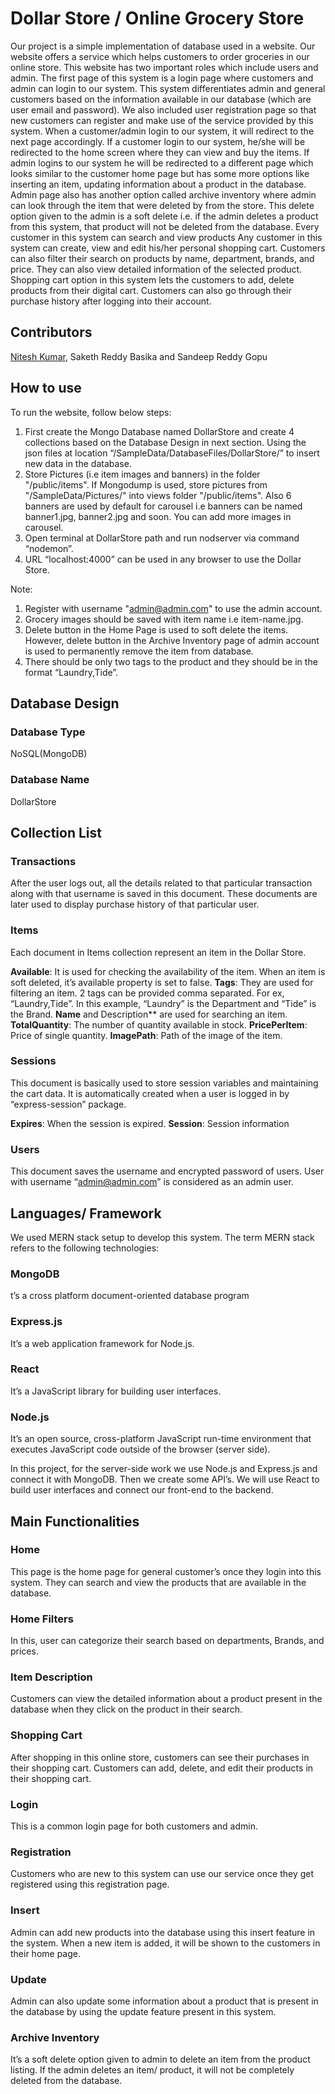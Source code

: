 # Dollar Store / Online Grocery Store

Our project is a simple implementation of database used in a website. Our website offers a service which helps customers to order groceries in our online store. This website has two important roles which include users and admin. The first page of this system is a login page where customers and admin can login to our system. This system differentiates admin and general customers based on the information available in our database (which are user email and password). We also included user registration page so that new customers can register and make use of the service provided by this system. When a customer/admin login to our system, it will redirect to the next page accordingly. If a customer login to our system, he/she will be redirected to the home screen where they can view and buy the items. If admin logins to our system he will be redirected to a different page which looks similar to the customer home page but has some more options like inserting an item, updating information about a product in the database. Admin page also has another option called archive inventory where admin can look through the item that were deleted by from the store. This delete option given to the admin is a soft delete i.e. if the admin deletes a product from this system, that product will not be deleted from the database. Every customer in this system can search and view products Any customer in this system can create, view and edit his/her personal shopping cart. Customers can also filter their search on products by name, department, brands, and price. They can also view detailed information of the selected product. Shopping cart option in this system lets the customers to add, delete products from their digital cart. Customers can also go through their purchase history after logging into their account.

## Contributors

[Nitesh Kumar](https://github.com/niteshkhatri), Saketh Reddy Basika and Sandeep Reddy Gopu


## How to use

To run the website, follow below steps:
1.	First create the Mongo Database named DollarStore and create 4 collections based on the Database Design in next section. Using the json files at location “/SampleData/DatabaseFiles/DollarStore/” to insert new data in the database.
2.	Store Pictures (i.e item images and banners) in the folder "/public/items". If Mongodump is used, store pictures from "/SampleData/Pictures/" into views folder "/public/items". Also 6 banners are used by default for carousel i.e banners can be named banner1.jpg, banner2.jpg and soon. You can add more images in carousel.
3.	Open terminal at DollarStore path and run nodserver via command “nodemon”.
4.	URL “localhost:4000” can be used in any browser to use the Dollar Store.

Note:
1.	Register with username "admin@admin.com" to use the admin account.
2.	Grocery images should be saved with item name i.e item-name.jpg.
3.	Delete button in the Home Page is used to soft delete the items. However, delete button in the Archive Inventory page of admin account is used to permanently remove the item from database.
4.	There should be only two tags to the product and they should be in the format “Laundry,Tide”.

## Database Design

### Database Type
NoSQL(MongoDB) 

### Database Name
DollarStore

## Collection List

### Transactions
After the user logs out, all the details related to that particular transaction along with that username is saved in this document. These documents are later used to display purchase history of that particular user.

### Items
Each document in Items collection represent an item in the Dollar Store.

**Available**: It is used for checking the availability of the item. When an item is soft deleted, it’s available property is set to false.
**Tags**: They are used for filtering an item. 2 tags can be provided comma separated. For ex, “Laundry,Tide”. In this example, “Laundry” is the Department and “Tide” is the Brand.
**Name** and Description** are used for searching an item.
**TotalQuantity**: The number of quantity available in stock.
**PricePerItem**: Price of single quantity.
**ImagePath**: Path of the image of the item.

### Sessions
This document is basically used to store session variables and maintaining the cart data. It is automatically created when a user is logged in by “express-session” package.

**Expires**: When the session is expired.
**Session**: Session information

### Users
This document saves the username and encrypted password of users. User with username “admin@admin.com” is considered as an admin user.

## Languages/ Framework

We used MERN stack setup to develop this system. The term MERN stack refers to the following technologies: 

### MongoDB
t’s a cross platform document-oriented database program

### Express.js
It’s a web application framework for Node.js. 

### React
It’s a JavaScript library for building user interfaces.

### Node.js
It’s an open source, cross-platform JavaScript run-time environment that executes JavaScript code outside of the browser (server side).

In this project, for the server-side work we use Node.js and Express.js and connect it with MongoDB. Then we create some API’s. We will use React to build user interfaces and connect our front-end to the backend.

## Main Functionalities

### Home
This page is the home page for general customer’s once they login into this system. They can search and view the products that are available in the database.

### Home Filters
In this, user can categorize their search based on departments, Brands, and prices. 

### Item Description
Customers can view the detailed information about a product present in the database when they click on the product in their search.

### Shopping Cart
After shopping in this online store, customers can see their purchases in their shopping cart. Customers can add, delete, and edit their products in their shopping cart.

### Login
This is a common login page for both customers and admin.

### Registration
Customers who are new to this system can use our service once they get registered using this registration page. 

### Insert
Admin can add new products into the database using this insert feature in the system. When a new item is added, it will be shown to the customers in their home page.

### Update
Admin can also update some information about a product that is present in the database by using the update feature present in this system. 

### Archive Inventory
It’s a soft delete option given to admin to delete an item from the product listing. If the admin deletes an item/ product, it will not be completely deleted from the database.
